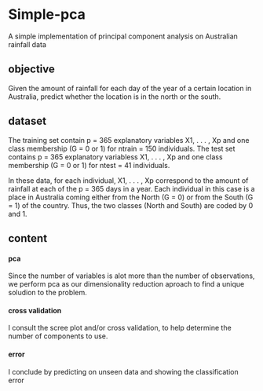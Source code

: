 # Simple-pca
A simple implementation of principal component analysis on Australian rainfall data

## objective

Given the amount of rainfall for each day of the year of a certain location in Australia, predict whether the location is in the north or the south.

## dataset

The training set contain p = 365 explanatory variables X1, . . . , Xp and one class membership (G = 0 or 1) for ntrain = 150 individuals. The test set contains p = 365 explanatory variabless X1, . . . , Xp and one class membership (G = 0 or 1) for ntest = 41 individuals.

In these data, for each individual, X1, . . . , Xp correspond to the amount of rainfall at each of the p = 365 days in a year. Each individual in this case is a place in Australia coming either from the North (G = 0) or from the South (G = 1) of the country. Thus, the two classes (North and South) are coded by 0 and 1.

## content

#### pca

Since the number of variables is alot more than the number of observations, we perform pca as our dimensionality reduction aproach to find a unique soludion to the problem.

#### cross validation

I consult the scree plot and/or cross validation, to help determine the number of components to use.

#### error

I conclude by predicting on unseen data and showing the classification error

